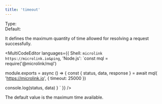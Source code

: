 ```yaml
---
title: 'timeout'
---
```


Type: <Type children='<number>'/><br/>
Default: <Type children="25000"/>

It defines the maximum quantity of time allowed for resolving a request successfully.

<MultiCodeEditor languages={{
  Shell: `microlink https://microlink.io&ping`,
  'Node.js': `const mql = require('@microlink/mql')
 
module.exports = async () => {
  const { status, data, response } = await mql(
    'https://microlink.io', { 
      timeout: 25000
  })
  
 console.log(status, data)
}
  `
  }} 
/>

<Figcaption>The default value is the maximum time available.</Figcaption>
